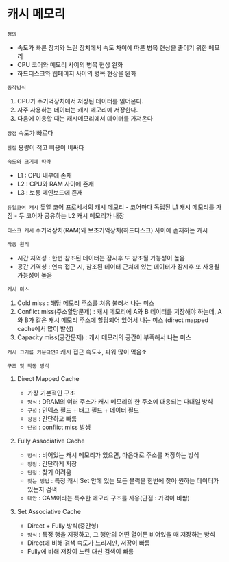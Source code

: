 # 캐시 메모리

`정의`

- 속도가 빠른 장치와 느린 장치에서 속도 차이에 따른 병목 현상을 줄이기 위한 메모리
- CPU 코어와 메모리 사이의 병목 현상 완화
- 하드디스크와 웹페이지 사이의 병목 현상을 완화

`동작방식`

1. CPU가 주기억장치에서 저장된 데이터를 읽어온다.
2. 자주 사용하는 데이터는 캐시 메모리에 저장한다.
3. 다음에 이용할 때는 캐시메모리에서 데이터를 가져온다

`장점`
속도가 빠르다

`단점`
용량이 적고 비용이 비싸다

`속도와 크기에 따라`

- L1 : CPU 내부에 존재
- L2 : CPU와 RAM 사이에 존재
- L3 : 보통 메인보드에 존재

`듀얼코어 캐시`
듀얼 코어 프로세서의 캐시 메모리 - 코어마다 독립된 L1 캐시 메모리를 가짐 - 두 코어가 공유하는 L2 캐시 메모리가 내장

`디스크 캐시`
주기억장치(RAM)와 보조기억장치(하드디스크) 사이에 존재하는 캐시

`작동 원리`

- 시간 지역성 : 한번 참조된 데이터는 잠시후 또 참조될 가능성이 높음
- 공간 기역성 : 연속 접근 시, 참조된 데이터 근처에 있는 데이터가 잠시후 또 사용될 가능성이 높음

`캐시 미스`

1. Cold miss : 해당 메모리 주소를 처음 불러서 나는 미스
2. Conflict miss(주소할당문제) : 캐시 메모리에 A와 B 데이터를 저장해야 하는데, A와 B가 같은 캐시 메모리 주소에 할당되어 있어서 나는 미스 (direct mapped cache에서 많이 발생)
3. Capacity miss(공간문제) : 캐시 메모리의 공간이 부족해서 나는 미스

`캐시 크기를 키운다면?`
캐시 접근 속도↓, 파워 많이 먹음↑

`구조 및 작동 방식`

1. Direct Mapped Cache

   - 가장 기본적인 구조
   - `방식` : DRAM의 여러 주소가 캐시 메모리의 한 주소에 대응되는 다대일 방식
   - `구성` : 인덱스 필드 + 태그 필드 + 데이터 필드
   - `장점` : 간단하고 빠름
   - `단점` : conflict miss 발생

2. Fully Associative Cache

   - `방식` : 비어있는 캐시 메모리가 있으면, 마음대로 주소를 저장하는 방식
   - `장점` : 간단하게 저장
   - `단점` : 찾기 어려움
   - `찾는 방법` : 특정 캐시 Set 안에 있는 모든 블럭을 한번에 찾아 원하는 데이터가 있는지 검색
   - `대안` : CAM이라는 특수한 메모리 구조를 사용(단점 : 가격이 비쌈)

3. Set Associative Cache
   - Direct + Fully 방식(중간형)
   - `방식` : 특정 행을 지정하고, 그 행안의 어떤 열이든 비어있을 때 저장하는 방식
   - Direct에 비해 검색 속도가 느리지만, 저장이 빠름
   - Fully에 비해 저장이 느린 대신 검색이 빠름
